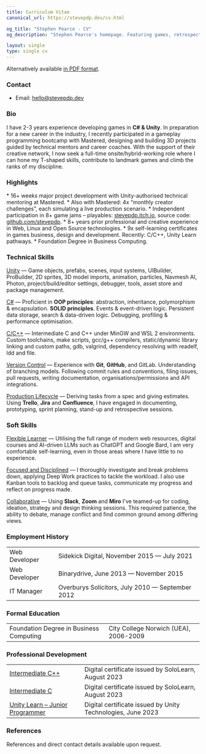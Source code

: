 ```yaml
---
title: Curriculum Vitae
canonical_url: https://stevepdp.dev/cv.html

og_title: "Stephen Pearce - CV"
og_description: "Stephen Pearce's homepage. Featuring games, retrospectives and blogs."

layout: single
type: single cv
---
```


Alternatively available <a href="/assets/doc/cv-public-202308130039.pdf" target="_blank">in PDF format</a>.

<h3>Contact</h3>
<ul>
	<li>Email: <a href="mailto:hello@stevepdp.dev">hello@stevepdp.dev</a></li>
</ul>

<h3>Bio</h3>
I have 2-3 years experience developing games in <strong>C# &amp; Unity</strong>. In preparation for a new career in the industry, I recently participated in a gameplay programming bootcamp with Mastered, designing and building 3D projects guided by technical mentors and career coaches. With the support of their creative network, I now seek a full-time onsite/hybrid-working role where I can hone my T-shaped skills, contribute to landmark games and climb the ranks of my discipline.

<h3>Highlights</h3>
* 16+ weeks major project development with Unity-authorised technical mentoring at Mastered.
* Also with Mastered: 4x &ldquo;monthly creator challenges&rdquo;, each simulating a live production scenario.
* Independent participation in 8+ game jams – playables: <a href="https://stevepdp.itch.io" rel="me nofollow noopener noreferrer" target="_blank">stevepdp.itch.io</a>, source code: <a href="https://github.com/stevepdp" rel="me nofollow noopener noreferrer" target="_blank">github.com/stevepdp</a>.
* 8+ years prior professional and creative experience in Web, Linux and Open Source technologies.
* 9x self-learning certificates in games business, design and development. Recently: C/C++, Unity Learn pathways.
* Foundation Degree in Business Computing.

<h3>Technical Skills</h3>
<u>Unity</u> &mdash; Game objects, prefabs, scenes, input systems, UIBuilder, ProBuilder, 2D sprites, 3D model imports, animation, particles, Navmesh AI, Photon, project/build/editor settings, debugger, tools, asset store and package management.

<u>C#</u> &mdash; Proficient in <strong>OOP principles</strong>: abstraction, inheritance, polymorphism & encapsulation. <strong>SOLID principles</strong>. Events & event-driven logic. Persistent data storage, search & data-driven logic. Debugging, profiling & performance optimisation.

<u>C/C++</u> &mdash; Intermediate C and C++ under MinGW and WSL 2 environments. Custom toolchains, make scripts, gcc/g++ compilers, static/dynamic library linking and custom paths, gdb, valgrind, dependency resolving with readelf, ldd and file.

<u>Version Control</u> &mdash; Experience with <strong>Git</strong>, <strong>GitHub</strong>, and GitLab. Understanding of branching models. Following commit rules and conventions, filing issues, pull requests, writing documentation, organisations/permissions and API integrations.

<u>Production Lifecycle</u> &mdash; Deriving tasks from a spec and giving estimates. Using <strong>Trello</strong>, <strong>Jira</strong> and <strong>Confluence</strong>, I have engaged in documenting, prototyping, sprint planning, stand-up and retrospective sessions.


<h3>Soft Skills</h3>
<u>Flexible Learner</u> &mdash; Utilising the full range of modern web resources, digital courses and AI-driven LLMs such as ChatGPT and Google Bard, I am very comfortable self-learning, even in those areas where I have little to no experience.

<u>Focused and Disciplined</u> &mdash; I thoroughly investigate and break problems down, applying Deep Work practices to tackle the workload. I also use Kanban tools to backlog and queue tasks, communicate my progress and reflect on progress made.

<u>Collaborative</u> &mdash; Using <strong>Slack</strong>, <strong>Zoom</strong> and <strong>Miro</strong> I&apos;ve teamed-up for coding, ideation, strategy and design thinking sessions. This required patience, the ability to debate, manage conflict and find common ground among differing views.


<h3>Employment History</h3>
<table class="records">
	<tbody>
		<tr>
			<td>Web Developer</td>
			<td>Sidekick Digital, November 2015 &mdash; July 2021</td>
		</tr>
		<tr>
			<td>Web Developer</td>
			<td>Binarydrive, June 2013 &mdash; November 2015</td>
		</tr>
		<tr>
			<td>IT Manager</td>
			<td>Overburys Solicitors, July 2010 &mdash; September 2012</td>
		</tr>
	</tbody>
</table>


<h3>Formal Education</h3>
<table class="records">
	<tbody>
		<tr>
			<td>Foundation Degree in Business Computing</td>
			<td>City College Norwich (UEA),  2006-2009</td>
		</tr>
	</tbody>
</table>


<h3>Professional Development</h3>
<table class="records">
	<tbody>
		<tr>
			<td><a href="https://www.sololearn.com/certificates/CC-7TQAOAPI" rel="nofollow noopener noreferrer" target="_blank">Intermediate C++</a></td>
			<td>Digital certificate issued by SoloLearn, August 2023</td>
		</tr>
		<tr>
			<td><a href="https://www.sololearn.com/certificates/CC-KC2GHEHE" rel="nofollow noopener noreferrer" target="_blank">Intermediate C</a></td>
			<td>Digital certificate issued by SoloLearn, August 2023</td>
		</tr>
		<tr>
			<td><a href="https://www.credly.com/badges/3e03a23b-b72d-48b1-b1d3-2cd199f63d76" rel="nofollow noopener noreferrer" target="_blank">Unity Learn – Junior Programmer</a></td>
			<td>Digital certificate issued by Unity Technologies, June 2023</td>
		</tr>
	</tbody>
</table>


<h3>References</h3>
References and direct contact details available upon request.